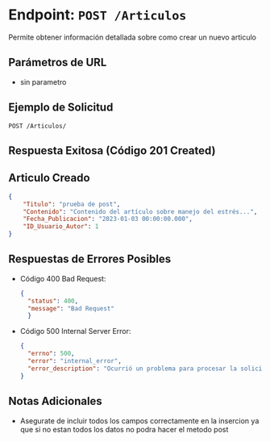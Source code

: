 # Endpoint: `POST /Articulos`

Permite obtener información detallada sobre como crear un nuevo articulo

## Parámetros de URL
- sin parametro 

## Ejemplo de Solicitud
```http
POST /Articulos/
```

## Respuesta Exitosa (Código 201 Created)
## Articulo Creado
```json
{
    "Titulo": "prueba de post",
    "Contenido": "Contenido del artículo sobre manejo del estrés...",
    "Fecha_Publicacion": "2023-01-03 00:00:00.000",
    "ID_Usuario_Autor": 1
}
```

## Respuestas de Errores Posibles
- Código 400 Bad Request:

  ```json
  {
    "status": 400,
    "message": "Bad Request"
    }
  ```

- Código 500 Internal Server Error:
  ```json
  {
    "errno": 500,
    "error": "internal_error",
    "error_description": "Ocurrió un problema para procesar la solicitud"
  }
  ``` 

## Notas Adicionales

- Asegurate de incluir todos los campos correctamente en la insercion ya que si no estan todos
los datos no podra hacer el metodo post
